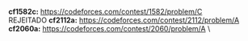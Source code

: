 **cf1582c:**   https://codeforces.com/contest/1582/problem/C \
REJEITADO **cf2112a:**   https://codeforces.com/contest/2112/problem/A \
**cf2060a:**   https://codeforces.com/contest/2060/problem/A \
